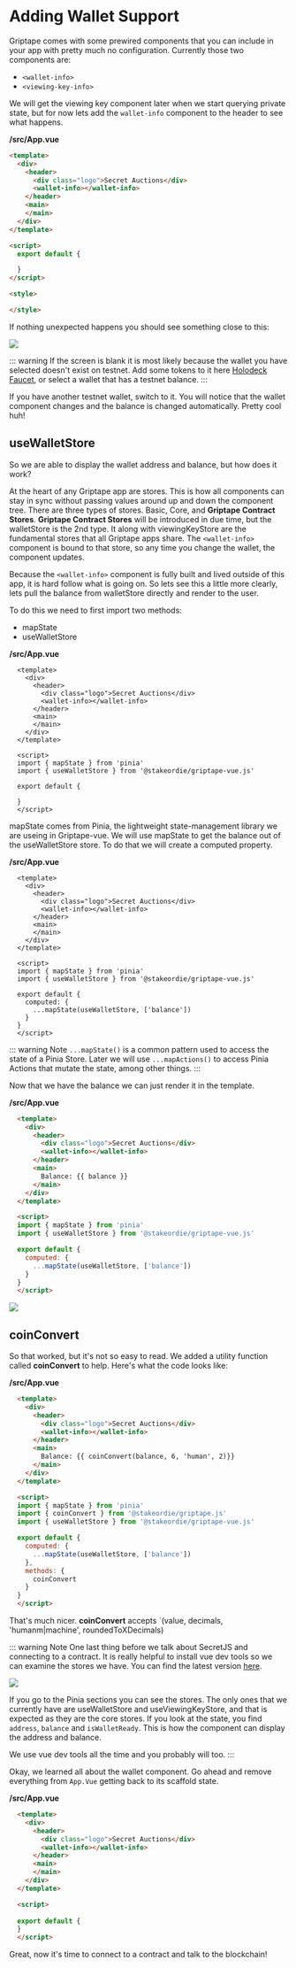 # Adding Wallet Support

Griptape comes with some prewired components that you can include in your app with pretty much no configuration. Currently those two components are:

- `<wallet-info>`
- `<viewing-key-info>`

We will get the viewing key component later when we start querying private state, but for now lets add the `wallet-info` component to the header to see what happens.

**/src/App.vue**
```html {2-9}
<template>
  <div>
    <header>
      <div class="logo">Secret Auctions</div>
      <wallet-info></wallet-info>
    </header>
    <main>
    </main>
  </div>
</template>

<script>
  export default {

  }
</script>

<style>

</style>
```

If nothing unexpected happens you should see something close to this:

![](/tutorial/wallet-support/wallet-component.png)

::: warning
If the screen is blank it is most likely because the wallet you have selected doesn't exist on testnet. Add some tokens to it here [Holodeck Faucet](https://faucet.secrettestnet.io/), or select a wallet that has a testnet balance.
:::

If you have another testnet wallet, switch to it. You will notice that the wallet component changes and the balance is changed automatically. Pretty cool huh!

## useWalletStore

So we are able to display the wallet address and balance, but how does it work?

At the heart of any Griptape app are stores. This is how all components can stay in sync without passing values around up and down the component tree. There are three types of stores. Basic, Core, and **Griptape Contract Stores**. **Griptape Contract Stores** will be introduced in due time, but the walletStore is the 2nd type. It along with viewingKeyStore are the fundamental stores that all Griptape apps share. The `<wallet-info>` component is bound to that store, so any time you change the wallet, the component updates.

Because the `<wallet-info>` component is fully built and lived outside of this app, it is hard follow what is going on. So lets see this a little more clearly, lets pull the balance from walletStore directly and render to the user.

To do this we need to first import two methods:
- mapState
- useWalletStore

**/src/App.vue**
```html{13-14}
  <template>
    <div>
      <header>
        <div class="logo">Secret Auctions</div>
        <wallet-info></wallet-info>
      </header>
      <main>
      </main>
    </div>
  </template>

  <script>
  import { mapState } from 'pinia'
  import { useWalletStore } from '@stakeordie/griptape-vue.js'

  export default {
    
  }
  </script>
```

mapState comes from Pinia, the lightweight state-management library we are useing in Griptape-vue. We will use mapState to get the balance out of the useWalletStore store. To do that we will create a computed property.


**/src/App.vue**
```html{17-19}
  <template>
    <div>
      <header>
        <div class="logo">Secret Auctions</div>
        <wallet-info></wallet-info>
      </header>
      <main>
      </main>
    </div>
  </template>

  <script>
  import { mapState } from 'pinia'
  import { useWalletStore } from '@stakeordie/griptape-vue.js'

  export default {
    computed: {
      ...mapState(useWalletStore, ['balance'])
    }
  }
  </script>
```
::: warning Note
`...mapState()` is a common pattern used to access the state of a Pinia Store. Later we will use `...mapActions()` to access Pinia Actions that mutate the state, among other things.
:::

Now that we have the balance we can just render it in the template.

**/src/App.vue**
```html {8}
  <template>
    <div>
      <header>
        <div class="logo">Secret Auctions</div>
        <wallet-info></wallet-info>
      </header>
      <main>
        Balance: {{ balance }}
      </main>
    </div>
  </template>

  <script>
  import { mapState } from 'pinia'
  import { useWalletStore } from '@stakeordie/griptape-vue.js'

  export default {
    computed: {
      ...mapState(useWalletStore, ['balance'])
    }
  }
  </script>
```

![](/tutorial/wallet-support/balance-machine.png)

## coinConvert

So that worked, but it's not so easy to read. We added a utility function called **coinConvert** to help. Here's what the code looks like:

**/src/App.vue**
```html {8,15,22-24}
  <template>
    <div>
      <header>
        <div class="logo">Secret Auctions</div>
        <wallet-info></wallet-info>
      </header>
      <main>
        Balance: {{ coinConvert(balance, 6, 'human', 2)}}
      </main>
    </div>
  </template>

  <script>
  import { mapState } from 'pinia'
  import { coinConvert } from '@stakeordie/griptape.js'
  import { useWalletStore } from '@stakeordie/griptape-vue.js'

  export default {
    computed: {
      ...mapState(useWalletStore, ['balance'])
    },
    methods: {
      coinConvert
    }
  }
  </script>
```

That's much nicer. **coinConvert** accepts `(value, decimals, 'humanm|machine', roundedToXDecimals)

::: warning Note
One last thing before we talk about SecretJS and connecting to a contract. It is really helpful to install vue dev tools so we can examine the stores we have. You can find the latest version [here](https://chrome.google.com/webstore/detail/vuejs-devtools/ljjemllljcmogpfapbkkighbhhppjdbg?hl=en).

![](/tutorial/wallet-support/vue-devtools.png)

If you go to the Pinia sections you can see the stores. The only ones that we currently have are useWalletStore and useViewingKeyStore, and that is expected as they are the core stores. If you look at the state, you find `address`, `balance` and `isWalletReady`. This is how the <wallet-info> component can display the address and balance.

We use vue dev tools all the time and you probably will too. 
:::

Okay, we learned all about the wallet component. Go ahead and remove everything from `App.Vue` getting back to its scaffold state.


**/src/App.vue**
```html
  <template>
    <div>
      <header>
        <div class="logo">Secret Auctions</div>
        <wallet-info></wallet-info>
      </header>
      <main>
      </main>
    </div>
  </template>

  <script>
  
  export default {
  }
  </script>
```

Great, now it's time to connect to a contract and talk to the blockchain!